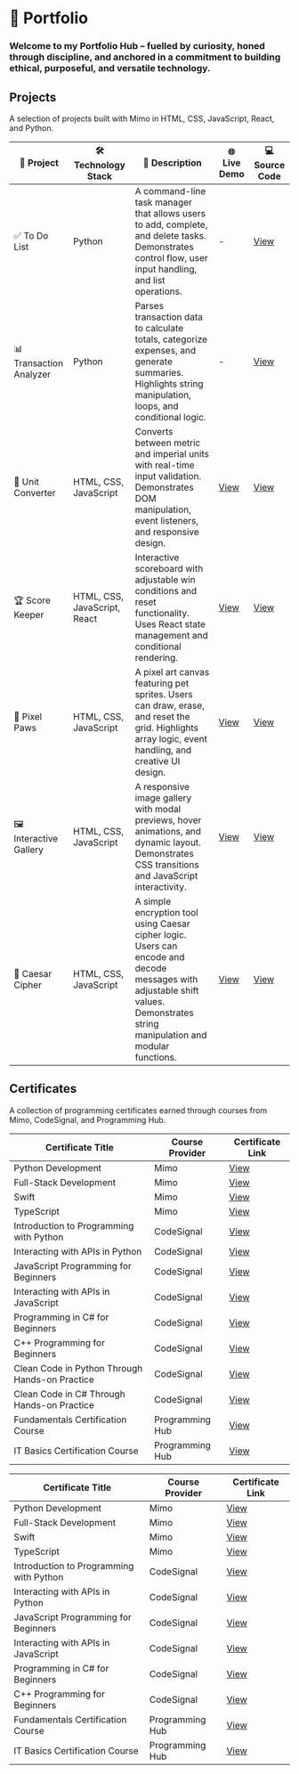# 📁 Portfolio

### Welcome to my Portfolio Hub – fuelled by curiosity, honed through discipline, and anchored in a commitment to building ethical, purposeful, and versatile technology.

## Projects

A selection of projects built with Mimo in HTML, CSS, JavaScript, React, and Python.

| 🧩 Project             | 🛠️ Technology Stack                     | 📄 Description                                                                 | 🌐 Live Demo | 💻 Source Code |
|----------------------|----------------------------------|--------------------------------------------------------------------------------|--------------|----------------|
| ✅ To Do List          | Python                           | A command-line task manager that allows users to add, complete, and delete tasks. Demonstrates control flow, user input handling, and list operations. | -            | [View](https://mimo.org/web/shared/6947703) |
| 📊 Transaction Analyzer | Python                         | Parses transaction data to calculate totals, categorize expenses, and generate summaries. Highlights string manipulation, loops, and conditional logic. | -            | [View](https://mimo.org/web/shared/6984545) |
| 🔄 Unit Converter     | HTML, CSS, JavaScript            | Converts between metric and imperial units with real-time input validation. Demonstrates DOM manipulation, event listeners, and responsive design. | [View](https://c2f5gb.mimo.run/index.html) | [View](https://mimo.org/web/shared/6419992) |
| 🏆 Score Keeper       | HTML, CSS, JavaScript, React     | Interactive scoreboard with adjustable win conditions and reset functionality. Uses React state management and conditional rendering. | [View](https://tsae0v.mimo.run/) | [View](https://mimo.org/web/shared/6667891) |
| 🐾 Pixel Paws         | HTML, CSS, JavaScript            | A pixel art canvas featuring pet sprites. Users can draw, erase, and reset the grid. Highlights array logic, event handling, and creative UI design. | [View](https://tzp4ra.mimo.run/index.html) | [View](https://mimo.org/web/shared/6626147) |
| 🖼️ Interactive Gallery | HTML, CSS, JavaScript           | A responsive image gallery with modal previews, hover animations, and dynamic layout. Demonstrates CSS transitions and JavaScript interactivity. | [View](https://mrd8ao.mimo.run/index.html) | [View](https://mimo.org/web/shared/6426645) |
| 🔐 Caesar Cipher      | HTML, CSS, JavaScript            | A simple encryption tool using Caesar cipher logic. Users can encode and decode messages with adjustable shift values. Demonstrates string manipulation and modular functions. | [View](https://dp8f5n.mimo.run/index.html) | [View](https://mimo.org/web/shared/6555381) |




## Certificates
A collection of programming certificates earned through courses from Mimo, CodeSignal, and Programming Hub.


| Certificate Title                         | Course Provider   | Certificate Link |
|-------------------------------------------|-------------------|------------------|
| Python Development                        | Mimo              | [View](https://github.com/musman-uk/certificates/blob/main/Mimo%20-%20Python%20Development%20-%20Mohammed%20Usman.pdf) |
| Full-Stack Development                    | Mimo              | [View](https://github.com/musman-uk/certificates/blob/main/Mimo%20-%20Full-Stack%20Development%20-%20Mohammed%20Usman.pdf) |
| Swift                                     | Mimo              | [View](https://github.com/musman-uk/certificates/blob/main/Mimo%20-%20Swift%20-%20Mohammed%20Usman.pdf) |
| TypeScript                                | Mimo              | [View](https://github.com/musman-uk/certificates/blob/main/Mimo%20-%20TypeScript%20-%20Mohammed%20Usman.pdf) |
| Introduction to Programming with Python   | CodeSignal        | [View](https://github.com/musman-uk/certificates/blob/main/CodeSignal%20-%20Introduction%20to%20Programming%20with%20Python%20-%20Mohammed%20Usman.pdf) |
| Interacting with APIs in Python           | CodeSignal        | [View](https://github.com/musman-uk/certificates/blob/main/CodeSignal%20-%20Interacting%20with%20APIs%20in%20Python-%20Mohammed%20Usman.pdf) |
| JavaScript Programming for Beginners      | CodeSignal        | [View](https://github.com/musman-uk/certificates/blob/main/CodeSignal%20-%20JavaScript%20Programming%20for%20Beginners%20-%20%20Mohammed%20Usman.pdf) |
| Interacting with APIs in JavaScript       | CodeSignal        | [View](https://github.com/musman-uk/certificates/blob/main/CodeSignal%20-%20Interacting%20with%20APIs%20in%20JavaScript%20-%20Mohammed%20Usman.pdf) |
| Programming in C# for Beginners           | CodeSignal        | [View](https://github.com/musman-uk/certificates/blob/main/CodeSignal%20-%20Programming%20in%20C%23%20%20for%20Beginners%20-%20Mohammed%20Usman.pdf) |
| C++ Programming for Beginners             | CodeSignal        | [View](https://github.com/musman-uk/certificates/blob/main/CodeSignal%20-%20C%2B%2B%20Programming%20for%20Beginners%20-%20Mohammed%20Usman.pdf) |
| Clean Code in Python Through Hands-on Practice | CodeSignal    | [View](https://github.com/musman-uk/certificates/blob/main/CodeSignal%20-%20Clean%20Code%20In%20Python%20Through%20Hands-on%20Practice%20-%20Mohammed%20Usman.pdf) |
| Clean Code in C# Through Hands-on Practice    | CodeSignal    | [View](https://github.com/musman-uk/certificates/blob/main/CodeSignal%20-%20Clean%20Code%20in%20C%23%20Through%20Hands-on%20Practice%20-%20Mohammed%20Usman.pdf) |
| Fundamentals Certification Course         | Programming Hub   | [View](https://github.com/musman-uk/certificates/blob/main/Programming%20Hub%20-%20Fundamentals%20Certifcation%20Course%20-%20Mohammed%20Usman.pdf) |
| IT Basics Certification Course            | Programming Hub   | [View](https://github.com/musman-uk/certificates/blob/main/Programming%20Hub%20-%20IT%20Basics%20Certification%20Course%20-%20Mohammed%20Usman.pdf) |










| Certificate Title                         | Course Provider   | Certificate Link |
|-------------------------------------------|-------------------|------------------|
| Python Development                        | Mimo              | [View](https://github.com/musman-uk/certificates/blob/main/Mimo%20-%20Python%20Development%20-%20Mohammed%20Usman.pdf) |
| Full-Stack Development                    | Mimo              | [View](https://github.com/musman-uk/certificates/blob/main/Mimo%20-%20Full-Stack%20Development%20-%20Mohammed%20Usman.pdf) |
| Swift                                     | Mimo              | [View](https://github.com/musman-uk/certificates/blob/main/Mimo%20-%20Swift%20-%20Mohammed%20Usman.pdf) |
| TypeScript                                | Mimo              | [View](https://github.com/musman-uk/certificates/blob/main/Mimo%20-%20TypeScript%20-%20Mohammed%20Usman.pdf) |
| Introduction to Programming with Python   | CodeSignal         | [View](https://github.com/musman-uk/certificates/blob/main/CodeSignal%20-%20Introduction%20to%20Programming%20with%20Python%20-%20Mohammed%20Usman.pdf) |
| Interacting with APIs in Python           | CodeSignal         | [View](https://github.com/musman-uk/certificates/blob/main/CodeSignal%20-%20Interacting%20with%20APIs%20in%20Python-%20Mohammed%20Usman.pdf) |
| JavaScript Programming for Beginners      | CodeSignal         | [View](https://github.com/musman-uk/certificates/blob/main/CodeSignal%20-%20JavaScript%20Programming%20for%20Beginners%20-%20%20Mohammed%20Usman.pdf) |
| Interacting with APIs in JavaScript       | CodeSignal         | [View](https://github.com/musman-uk/certificates/blob/main/CodeSignal%20-%20Interacting%20with%20APIs%20in%20JavaScript%20-%20Mohammed%20Usman.pdf) |
| Programming in C# for Beginners           | CodeSignal         | [View](https://github.com/musman-uk/certificates/blob/main/CodeSignal%20-%20Programming%20in%20C%23%20%20for%20Beginners%20-%20Mohammed%20Usman.pdf) |
| C++ Programming for Beginners             | CodeSignal         | [View](https://github.com/musman-uk/certificates/blob/main/CodeSignal%20-%20C%2B%2B%20Programming%20for%20Beginners%20-%20Mohammed%20Usman.pdf) |
| Fundamentals Certification Course         | Programming Hub    | [View](https://github.com/musman-uk/certificates/blob/main/Programming%20Hub%20-%20Fundamentals%20Certifcation%20Course%20-%20Mohammed%20Usman.pdf) |
| IT Basics Certification Course            | Programming Hub    | [View](https://github.com/musman-uk/certificates/blob/main/Programming%20Hub%20-%20IT%20Basics%20Certification%20Course%20-%20Mohammed%20Usman.pdf) |

